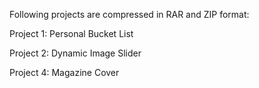 Following projects are compressed in RAR and ZIP format:

Project 1: Personal Bucket List 

Project 2: Dynamic Image Slider

Project 4: Magazine Cover
